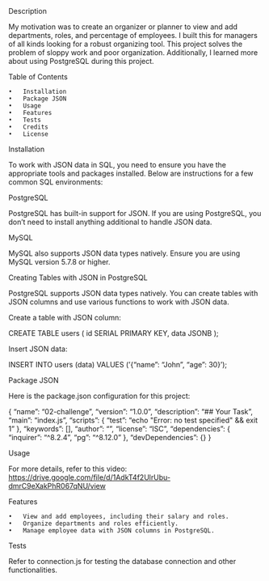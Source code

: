 <manageplanner>
Description

My motivation was to create an organizer or planner to view and add departments, roles, and percentage of employees. I built this for managers of all kinds looking for a robust organizing tool. This project solves the problem of sloppy work and poor organization. Additionally, I learned more about using PostgreSQL during this project.

Table of Contents

	•	Installation
	•	Package JSON
	•	Usage
	•	Features
	•	Tests
	•	Credits
	•	License

Installation

To work with JSON data in SQL, you need to ensure you have the appropriate tools and packages installed. Below are instructions for a few common SQL environments:

PostgreSQL

PostgreSQL has built-in support for JSON. If you are using PostgreSQL, you don’t need to install anything additional to handle JSON data.

MySQL

MySQL also supports JSON data types natively. Ensure you are using MySQL version 5.7.8 or higher.

Creating Tables with JSON in PostgreSQL

PostgreSQL supports JSON data types natively. You can create tables with JSON columns and use various functions to work with JSON data.

Create a table with JSON column:

CREATE TABLE users (
id SERIAL PRIMARY KEY,
data JSONB
);

Insert JSON data:

INSERT INTO users (data) VALUES (’{“name”: “John”, “age”: 30}’);

Package JSON

Here is the package.json configuration for this project:

{
“name”: “02-challenge”,
“version”: “1.0.0”,
“description”: “## Your Task”,
“main”: “index.js”,
“scripts”: {
“test”: “echo "Error: no test specified" && exit 1”
},
“keywords”: [],
“author”: “”,
“license”: “ISC”,
“dependencies”: {
“inquirer”: “^8.2.4”,
“pg”: “^8.12.0”
},
“devDependencies”: {}
}

Usage

For more details, refer to this video: https://drive.google.com/file/d/1AdkT4f2UlrUbu-dmrC9eXakPhR067qNU/view

Features

	•	View and add employees, including their salary and roles.
	•	Organize departments and roles efficiently.
	•	Manage employee data with JSON columns in PostgreSQL.

Tests

Refer to connection.js for testing the database connection and other functionalities.




